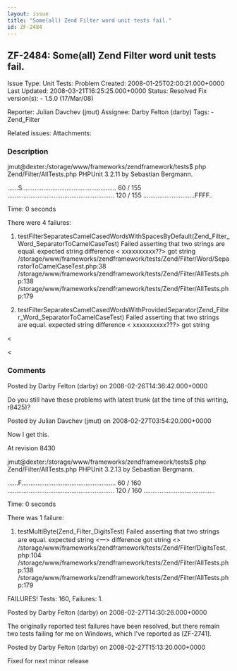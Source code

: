 ```yaml
---
layout: issue
title: "Some(all) Zend Filter word unit tests fail."
id: ZF-2484
---
```


ZF-2484: Some(all) Zend Filter word unit tests fail.
----------------------------------------------------

 Issue Type: Unit Tests: Problem Created: 2008-01-25T02:00:21.000+0000 Last Updated: 2008-03-21T16:25:25.000+0000 Status: Resolved Fix version(s): - 1.5.0 (17/Mar/08)
 
 Reporter:  Julian Davchev (jmut)  Assignee:  Darby Felton (darby)  Tags: - Zend\_Filter
 
 Related issues: 
 Attachments: 
### Description

jmut@<a>dexter:/storage/www/frameworks/zendframework/tests</a>$ php Zend/Filter/AllTests.php PHPUnit 3.2.11 by Sebastian Bergmann.

......S..................................................... 60 / 155 ............................................................ 120 / 155 .............................FFFF..

Time: 0 seconds

There were 4 failures:

1) testFilterSeparatesCamelCasedWordsWithSpacesByDefault(Zend\_Filter\_Word\_SeparatorToCamelCaseTest) Failed asserting that two strings are equal. expected string difference < xxxxxxxxxx??> got string /storage/www/frameworks/zendframework/tests/Zend/Filter/Word/SeparatorToCamelCaseTest.php:38 /storage/www/frameworks/zendframework/tests/Zend/Filter/AllTests.php:138 /storage/www/frameworks/zendframework/tests/Zend/Filter/AllTests.php:179

2) testFilterSeparatesCamelCasedWordsWithProvidedSeparator(Zend\_Filter\_Word\_SeparatorToCamelCaseTest) Failed asserting that two strings are equal. expected string difference < xxxxxxxxxx???> got string

<

<



















 

 

### Comments

Posted by Darby Felton (darby) on 2008-02-26T14:36:42.000+0000

Do you still have these problems with latest trunk (at the time of this writing, r8425)?

 

 

Posted by Julian Davchev (jmut) on 2008-02-27T03:54:20.000+0000

Now I get this.

At revision 8430

jmut@<a>dexter:/storage/www/frameworks/zendframework/tests</a>$ php Zend/Filter/AllTests.php PHPUnit 3.2.13 by Sebastian Bergmann.

......F..................................................... 60 / 160 ............................................................ 120 / 160 ........................................

Time: 0 seconds

There was 1 failure:

1) testMultiByte(Zend\_Filter\_DigitsTest) Failed asserting that two strings are equal. expected string <一> difference <???> got string <> /storage/www/frameworks/zendframework/tests/Zend/Filter/DigitsTest.php:104 /storage/www/frameworks/zendframework/tests/Zend/Filter/AllTests.php:138 /storage/www/frameworks/zendframework/tests/Zend/Filter/AllTests.php:179

FAILURES! Tests: 160, Failures: 1.

 

 

Posted by Darby Felton (darby) on 2008-02-27T14:30:26.000+0000

The originally reported test failures have been resolved, but there remain two tests failing for me on Windows, which I've reported as [ZF-2741].

 

 

Posted by Darby Felton (darby) on 2008-02-27T15:13:20.000+0000

Fixed for next minor release

 

 